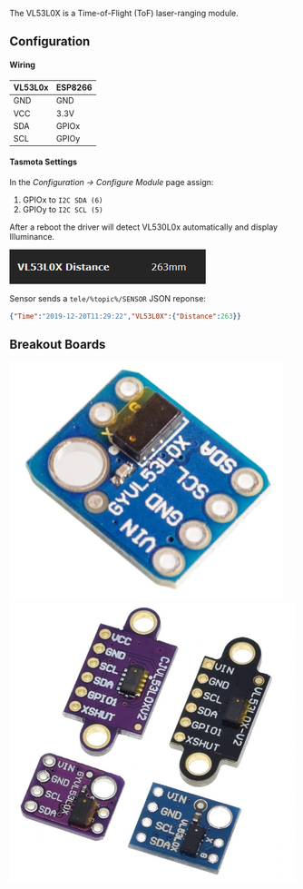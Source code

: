 
The VL53L0X is a Time-of-Flight (ToF) laser-ranging module.

## Configuration

#### Wiring
| VL53L0x   | ESP8266 |
|---|---|
|GND   |GND   
|VCC   |3.3V
|SDA   | GPIOx
|SCL   | GPIOy

#### Tasmota Settings 
In the _Configuration -> Configure Module_ page assign:
1. GPIOx to `I2C SDA (6)`
2. GPIOy to `I2C SCL (5)`

After a reboot the driver will detect VL530L0x automatically and display Illuminance.

![image](../_media/peripherals/vl53l0x.png)

Sensor sends a  `tele/%topic%/SENSOR` JSON reponse:

```json
{"Time":"2019-12-20T11:29:22","VL53L0X":{"Distance":263}}
```


## Breakout Boards
![VL53L0x](../_media/peripherals/vl53l0x-1.jpg ":size=100%")
![VL53L0x](../_media/peripherals/vl53l0x-2.jpg ":size=100%")
